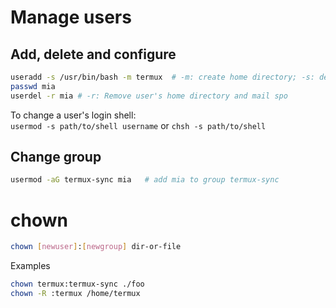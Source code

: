 # Manage users

## Add, delete and configure

```bash
useradd -s /usr/bin/bash -m termux  # -m: create home directory; -s: default shell
passwd mia
userdel -r mia # -r: Remove user's home directory and mail spo
```

To change a user's login shell:  
`usermod -s path/to/shell username` or `chsh -s path/to/shell`


## Change group

```bash
usermod -aG termux-sync mia   # add mia to group termux-sync
```


# chown

```bash
chown [newuser]:[newgroup] dir-or-file
```

Examples
```bash
chown termux:termux-sync ./foo
chown -R :termux /home/termux
```

